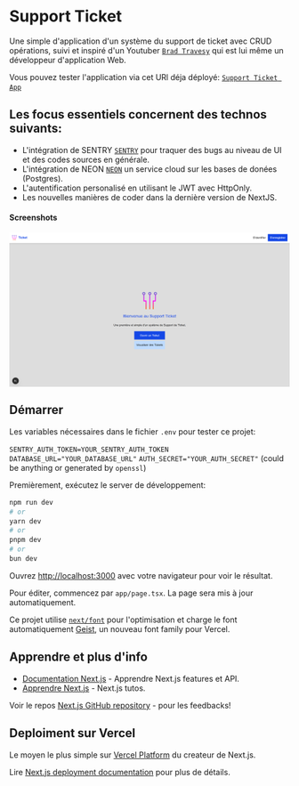 # Support Ticket

Une simple d'application d'un système du support de ticket avec CRUD opérations, suivi et inspiré d'un Youtuber [`Brad Travesy`](https://www.youtube.com/watch?v=NKiTlo_dgb8) qui est lui même un développeur d'application Web.

Vous pouvez tester l'application via cet URl déja déployé: [`Support Ticket App`](https://support-ticket-one.vercel.app/)

## Les focus essentiels concernent des technos suivants:

- L'intégration de SENTRY [`SENTRY`](https://sentry.io/welcome/) pour traquer des bugs au niveau de UI et des codes sources en générale.
- L'intégration de NEON [`NEON`](https://neon.tech/) un service cloud sur les bases de donées (Postgres).
- L'autentification personalisé en utilisant le JWT avec HttpOnly.
- Les nouvelles manières de coder dans la dernière version de NextJS.

#### Screenshots

<div style="display: flex; gap: 0.5rem; justify-content: space-between">
  <img src="https://github.com/btkdevkh/support-ticket/blob/main/public/screenshot_1.png?raw=true" />
</div>

## Démarrer

Les variables nécessaires dans le fichier `.env` pour tester ce projet:

`SENTRY_AUTH_TOKEN=YOUR_SENTRY_AUTH_TOKEN`
`DATABASE_URL="YOUR_DATABASE_URL"`
`AUTH_SECRET="YOUR_AUTH_SECRET"` (could be anything or generated by `openssl`)

Premièrement, exécutez le server de développement:

```bash
npm run dev
# or
yarn dev
# or
pnpm dev
# or
bun dev
```

Ouvrez [http://localhost:3000](http://localhost:3000) avec votre navigateur pour voir le résultat.

Pour éditer, commencez par `app/page.tsx`. La page sera mis à jour automatiquement.

Ce projet utilise [`next/font`](https://nextjs.org/docs/app/building-your-application/optimizing/fonts) pour l'optimisation et charge le font automatiquement [Geist](https://vercel.com/font), un nouveau font family pour Vercel.

## Apprendre et plus d'info

- [Documentation Next.js](https://nextjs.org/docs) - Apprendre Next.js features et API.
- [Apprendre Next.js](https://nextjs.org/learn) - Next.js tutos.

Voir le repos [Next.js GitHub repository](https://github.com/vercel/next.js) - pour les feedbacks!

## Deploiment sur Vercel

Le moyen le plus simple sur [Vercel Platform](https://vercel.com/new?utm_medium=default-template&filter=next.js&utm_source=create-next-app&utm_campaign=create-next-app-readme) du createur de Next.js.

Lire [Next.js deployment documentation](https://nextjs.org/docs/app/building-your-application/deploying) pour plus de détails.

